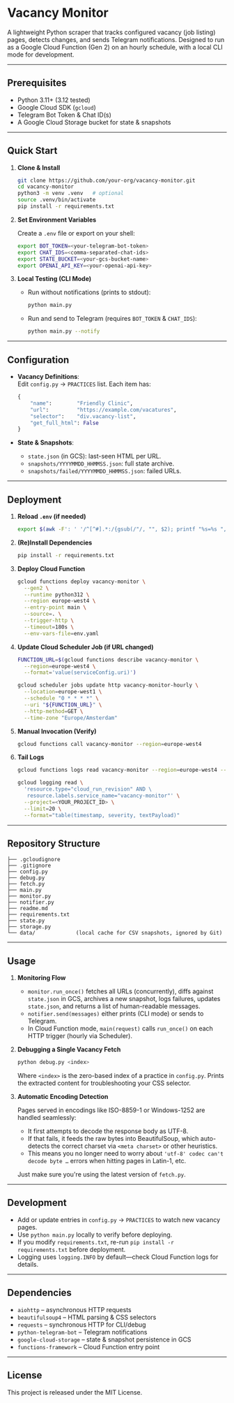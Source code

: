 # Vacancy Monitor

A lightweight Python scraper that tracks configured vacancy (job listing) pages, detects changes, and sends Telegram notifications. Designed to run as a Google Cloud Function (Gen 2) on an hourly schedule, with a local CLI mode for development.

---

## Prerequisites

* Python 3.11+ (3.12 tested)
* Google Cloud SDK (`gcloud`)
* Telegram Bot Token & Chat ID(s)
* A Google Cloud Storage bucket for state & snapshots

---

## Quick Start

1. **Clone & Install**

   ```bash
   git clone https://github.com/your-org/vacancy-monitor.git
   cd vacancy-monitor
   python3 -m venv .venv   # optional
   source .venv/bin/activate
   pip install -r requirements.txt
   ```

2. **Set Environment Variables**

   Create a `.env` file or export on your shell:

   ```bash
   export BOT_TOKEN=<your-telegram-bot-token>
   export CHAT_IDS=<comma-separated-chat-ids>
   export STATE_BUCKET=<your-gcs-bucket-name>
   export OPENAI_API_KEY=<your-openai-api-key>
   ```

3. **Local Testing (CLI Mode)**

   * Run without notifications (prints to stdout):

     ```bash
     python main.py
     ```

   * Run and send to Telegram (requires `BOT_TOKEN` & `CHAT_IDS`):

     ```bash
     python main.py --notify
     ```

---

## Configuration

* **Vacancy Definitions**:  
  Edit `config.py` → `PRACTICES` list. Each item has:

  ```python
  {
      "name":        "Friendly Clinic",
      "url":         "https://example.com/vacatures",
      "selector":    "div.vacancy-list",
      "get_full_html": False
  }
  ```

* **State & Snapshots**:

  * `state.json` (in GCS): last-seen HTML per URL.
  * `snapshots/YYYYMMDD_HHMMSS.json`: full state archive.
  * `snapshots/failed/YYYYMMDD_HHMMSS.json`: failed URLs.

---

## Deployment

1. **Reload `.env` (if needed)**

   ```bash
   export $(awk -F': ' '/^[^#].*:/{gsub(/"/, "", $2); printf "%s=%s ", $1, $2}' env.yaml)
   ```

2. **(Re)Install Dependencies**

   ```bash
   pip install -r requirements.txt
   ```

3. **Deploy Cloud Function**

   ```bash
   gcloud functions deploy vacancy-monitor \
     --gen2 \
     --runtime python312 \
     --region europe-west4 \
     --entry-point main \
     --source=. \
     --trigger-http \
     --timeout=180s \
     --env-vars-file=env.yaml
   ```

4. **Update Cloud Scheduler Job (if URL changed)**

   ```bash
   FUNCTION_URL=$(gcloud functions describe vacancy-monitor \
     --region=europe-west4 \
     --format='value(serviceConfig.uri)')

   gcloud scheduler jobs update http vacancy-monitor-hourly \
     --location=europe-west1 \
     --schedule "0 * * * *" \
     --uri "${FUNCTION_URL}" \
     --http-method=GET \
     --time-zone "Europe/Amsterdam"
   ```

5. **Manual Invocation (Verify)**

   ```bash
   gcloud functions call vacancy-monitor --region=europe-west4
   ```

6. **Tail Logs**

   ```bash
   gcloud functions logs read vacancy-monitor --region=europe-west4 --limit=20

   gcloud logging read \
     'resource.type="cloud_run_revision" AND \
      resource.labels.service_name="vacancy-monitor"' \
     --project=<YOUR_PROJECT_ID> \
     --limit=20 \
     --format="table(timestamp, severity, textPayload)"
   ```

---

## Repository Structure

```
├── .gcloudignore
├── .gitignore
├── config.py
├── debug.py
├── fetch.py
├── main.py
├── monitor.py
├── notifier.py
├── readme.md
├── requirements.txt
├── state.py
├── storage.py
└── data/             (local cache for CSV snapshots, ignored by Git)
```

---

## Usage

1. **Monitoring Flow**

   * `monitor.run_once()` fetches all URLs (concurrently), diffs against `state.json` in GCS, archives a new snapshot, logs failures, updates `state.json`, and returns a list of human-readable messages.
   * `notifier.send(messages)` either prints (CLI mode) or sends to Telegram.
   * In Cloud Function mode, `main(request)` calls `run_once()` on each HTTP trigger (hourly via Scheduler).

2. **Debugging a Single Vacancy Fetch**

   ```bash
   python debug.py <index>
   ```

   Where `<index>` is the zero-based index of a practice in `config.py`.
   Prints the extracted content for troubleshooting your CSS selector.

3. **Automatic Encoding Detection**

   Pages served in encodings like ISO-8859-1 or Windows-1252 are handled seamlessly:

   * It first attempts to decode the response body as UTF-8.
   * If that fails, it feeds the raw bytes into BeautifulSoup, which auto-detects the correct charset via `<meta charset>` or other heuristics.
   * This means you no longer need to worry about `'utf-8' codec can't decode byte …` errors when hitting pages in Latin-1, etc.

   Just make sure you're using the latest version of `fetch.py`.

---

## Development

* Add or update entries in `config.py` → `PRACTICES` to watch new vacancy pages.
* Use `python main.py` locally to verify before deploying.
* If you modify `requirements.txt`, re-run `pip install -r requirements.txt` before deployment.
* Logging uses `logging.INFO` by default—check Cloud Function logs for details.

---

## Dependencies

* `aiohttp` – asynchronous HTTP requests  
* `beautifulsoup4` – HTML parsing & CSS selectors  
* `requests` – synchronous HTTP for CLI/debug  
* `python-telegram-bot` – Telegram notifications  
* `google-cloud-storage` – state & snapshot persistence in GCS  
* `functions-framework` – Cloud Function entry point

---

## License

This project is released under the MIT License.
